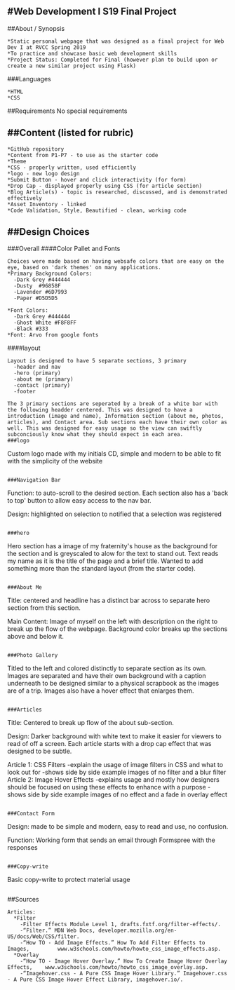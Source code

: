 #Web Development I S19 Final Project
------------------------------------

##About / Synopsis
```
*Static personal webpage that was designed as a final project for Web Dev I at RVCC Spring 2019
*To practice and showcase basic web development skills
*Project Status: Completed for Final (however plan to build upon or create a new similar project using Flask)
```
###Languages
```
*HTML
*CSS
```

##Requirements
No special requirements

##Content (listed for rubric)
-----------------------------
```
*GitHub repository
*Content from P1-P7 - to use as the starter code
*Theme
*CSS - properly written, used efficiently
*logo - new logo design
*Submit Button - hover and click interactivity (for form)
*Drop Cap - displayed properly using CSS (for article section)
*Blog Article(s) - topic is researched, discussed, and is demonstrated effectively
*Asset Inventory - linked
*Code Validation, Style, Beautified - clean, working code
```

##Design Choices
----------------
###Overall
####Color Pallet and Fonts
```
Choices were made based on having websafe colors that are easy on the eye, based on 'dark themes' on many applications.
*Primary Background Colors:
  -Dark Grey #444444
  -Dusty  #96858F
  -Lavender #6D7993
  -Paper #D5D5D5

*Font Colors:
  -Dark Grey #444444
  -Ghost White #F8F8FF
  -Black #333
*Font: Arvo from google fonts
```
####layout
```
Layout is designed to have 5 separate sections, 3 primary
  -header and nav
  -hero (primary)
  -about me (primary)
  -contact (primary)
  -footer

The 3 primary sections are seperated by a break of a white bar with the following headder centered. This was designed to have a introduction (image and name), Information section (about me, photos, articles), and Contact area. Sub sections each have their own color as well. This was designed for easy usage so the view can swiftly subconciously know what they should expect in each area.
###logo
```
Custom logo made with my initials CD, simple and modern to be able to fit with the simplicity of the website
```

###Navigation Bar
```
Function: to auto-scroll to the desired section. Each section also has a 'back to top' button to allow easy access to the nav bar.

Design: highlighted on selection to notified that a selection was registered
```

###hero
```
Hero section has a image of my fraternity's house as the background for the section and is greyscaled to alow for the text to stand out. Text reads my name as it is the title of the page and a brief title. Wanted to add something more than the standard layout (from the starter code).
```

###About Me
```
Title: centered and headline has a distinct bar across to separate hero section from this section.

Main Content: Image of myself on the left with description on the right to break up the flow of the webpage. Background color breaks up the sections above and below it.
```

###Photo Gallery
```
Titled to the left and colored distinctly to separate section as its own. Images are separated and have their own background with a caption underneath to be designed similar to a physical scrapbook as the images are of a trip. Images also have a hover effect that enlarges them.
```

###Articles
```
Title: Centered to break up flow of the about sub-section.

Design: Darker background with white text to make it easier for viewers to read of off a screen. Each article starts with a drop cap effect that was designed to be subtle.

Article 1: CSS Filters
  -explain the usage of image filters in CSS and what to look out for
  -shows side by side example images of no filter and a blur filter
Article 2: Image Hover Effects
  -explains usage and mostly how designers should be focused on using these effects to enhance with a purpose
  -shows side by side example images of no effect and a fade in overlay effect
```

###Contact Form
```
Design: made to be simple and modern, easy to read and use, no confusion.

Function: Working form that sends an email through Formspree with the responses
```

###Copy-write
```
Basic copy-write to protect material usage
```
```
##Sources
```
Articles:
  *Filter
    -Filter Effects Module Level 1, drafts.fxtf.org/filter-effects/.
    -“Filter.” MDN Web Docs, developer.mozilla.org/en-US/docs/Web/CSS/filter.
    -“How TO - Add Image Effects.” How To Add Filter Effects to Images,         www.w3schools.com/howto/howto_css_image_effects.asp.
  *Overlay
    -“How TO - Image Hover Overlay.” How To Create Image Hover Overlay Effects,    www.w3schools.com/howto/howto_css_image_overlay.asp.
    -“Imagehover.css - A Pure CSS Image Hover Library.” Imagehover.css - A Pure CSS Image Hover Effect Library, imagehover.io/.
```
